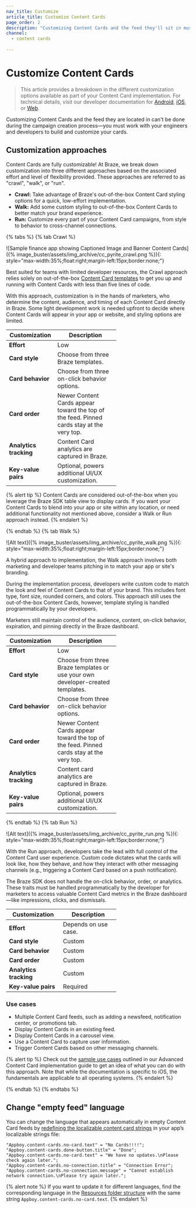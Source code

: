 ```yaml
---
nav_title: Customize
article_title: Customize Content Cards
page_order: 2
description: "Customizing Content Cards and the feed they'll sit in must be done with your engineers and developers."
channel:
  - content cards
  
---
```


# Customize Content Cards

> This article provides a breakdown in the different customization options available as part of your Content Card implementation. For technical details, visit our developer documentation for [Android][1], [iOS][2], or [Web][3].

Customizing Content Cards and the feed they are located in can't be done during the campaign creation process—you must work with your engineers and developers to build and customize your cards.

## Customization approaches

Content Cards are fully customizable! At Braze, we break down customization into three different approaches based on the associated effort and level of flexibility provided. These approaches are referred to as "crawl", "walk", or "run".

- **Crawl:** Take advantage of Braze's out-of-the-box Content Card styling options for a quick, low-effort implementation.
- **Walk:** Add some custom styling to out-of-the-box Content Cards to better match your brand experience.
- **Run:** Customize every part of your Content Card campaigns, from style to behavior to cross-channel connections.

<style>
table {
  width: 60%;
}
table td {
    word-break: break-word;
}
</style>

{% tabs %}
{% tab Crawl %}

![Sample finance app showing Captioned Image and Banner Content Cards]({% image_buster/assets/img_archive/cc_pyrite_crawl.png %}){: style="max-width:35%;float:right;margin-left:15px;border:none;"}

Best suited for teams with limited developer resources, the Crawl approach relies solely on out-of-the-box [Content Card templates]({{site.baseurl}}/user_guide/message_building_by_channel/content_cards/creative_details/) to get you up and running with Content Cards with less than five lines of code.

With this approach, customization is in the hands of marketers, who determine the content, audience, and timing of each Content Card directly in Braze. Some light development work is needed upfront to decide where Content Cards will appear in your app or website, and styling options are limited.

<table>
<thead>
  <tr>
    <th>Customization</th>
    <th>Description</th>
  </tr>
</thead>
<tbody>
  <tr>
    <td><b>Effort</b></td>
    <td>Low</td>
  </tr>
  <tr>
    <td><b>Card style</b></td>
    <td>Choose from three Braze templates.</td>
  </tr>
  <tr>
    <td><b>Card behavior</b></td>
    <td>Choose from three on-click behavior options.</td>
  </tr>
  <tr>
    <td><b>Card order</b></td>
    <td>Newer Content Cards appear toward the top of the feed. Pinned cards stay at the very top.</td> 
  </tr>
  <tr>
    <td><b>Analytics tracking</b></td>
    <td>Content Card analytics are captured in Braze.</td>
  </tr>
  <tr>
    <td><b>Key-value pairs</b></td>
    <td>Optional, powers additional UI/UX customization.</td>
  </tr>
</tbody>
</table>

{% alert tip %}
Content Cards are considered out-of-the-box when you leverage the Braze SDK table view to display cards. If you want your Content Cards to blend into your app or site within any location, or need additional functionality not mentioned above, consider a Walk or Run approach instead.
{% endalert %}

{% endtab %}
{% tab Walk %}

![Alt text]({% image_buster/assets/img_archive/cc_pyrite_walk.png %}){: style="max-width:35%;float:right;margin-left:15px;border:none;"}

A hybrid approach to implementation, the Walk approach involves both marketing and developer teams pitching in to match your app or site's branding. 

During the implementation process, developers write custom code to match the look and feel of Content Cards to that of your brand. This includes font type, font size, rounded corners, and colors. This approach still uses the out-of-the-box Content Cards, however, template styling is handled programmatically by your developers.

Marketers still maintain control of the audience, content, on-click behavior, expiration, and pinning directly in the Braze dashboard.

<table>
<thead>
  <tr>
    <th>Customization</th>
    <th>Description</th>
  </tr>
</thead>
<tbody>
  <tr>
    <td><b>Effort</b></td>
    <td>Low</td>
  </tr>
  <tr>
    <td><b>Card style</b></td>
    <td>Choose from three Braze templates or use your own developer-created templates.</td>
  </tr>
  <tr>
    <td><b>Card behavior</b></td>
    <td>Choose from three on-click behavior options.</td>
  </tr>
  <tr>
    <td><b>Card order</b></td>
    <td>Newer Content Cards appear toward the top of the feed. Pinned cards stay at the very top.</td>
  </tr>
  <tr>
    <td><b>Analytics tracking</b></td>
    <td>Content card analytics are captured in Braze.</td>
  </tr>
  <tr>
    <td><b>Key-value pairs</b></td>
    <td>Optional, powers additional UI/UX customization.</td>
  </tr>
</tbody>
</table>

{% endtab %}
{% tab Run %}

![Alt text]({% image_buster/assets/img_archive/cc_pyrite_run.png %}){: style="max-width:35%;float:right;margin-left:15px;border:none;"}

With the Run approach, developers take the lead with full control of the Content Card user experience. Custom code dictates what the cards will look like, how they behave, and how they interact with other messaging channels (e.g., triggering a Content Card based on a push notification). 

The Braze SDK does not handle the on-click behavior, order, or analytics. These traits must be handled programmatically by the developer for marketers to access valuable Content Card metrics in the Braze dashboard—like impressions, clicks, and dismissals.

<table>
<thead>
  <tr>
    <th>Customization</th>
    <th>Description</th>
  </tr>
</thead>
<tbody>
  <tr>
    <td><b>Effort</b></td>
    <td>Depends on use case.</td>
  </tr>
  <tr>
    <td><b>Card style</b></td>
    <td>Custom</td>
  </tr>
  <tr>
    <td><b>Card behavior</b></td>
    <td>Custom</td>
  </tr>
  <tr>
    <td><b>Card order</b></td>
    <td>Custom</td>
  </tr>
  <tr>
    <td><b>Analytics tracking</b></td>
    <td>Custom</td>
  </tr>
  <tr>
    <td><b>Key-value pairs</b></td>
    <td>Required</td>
  </tr>
</tbody>
</table>

### Use cases

- Multiple Content Card feeds, such as adding a newsfeed, notification center, or promotions tab.
- Display Content Cards in an existing feed.
- Display Content Cards in a carousel view.
- Use a Content Card to capture user information.
- Trigger Content Cards based on other messaging channels.

{% alert tip %}
Check out the [sample use cases]({{site.baseurl}}/developer_guide/platform_integration_guides/ios/content_cards/implementation_guide/#sample-use-cases) outlined in our Advanced Content Card implementation guide to get an idea of what you can do with this approach. Note that while the documentation is specific to iOS, the fundamentals are applicable to all operating systems.
{% endalert %}

{% endtab %}
{% endtabs %}

## Change "empty feed" language

You can change the language that appears automatically in empty Content Card feeds by [redefining the localizable content card strings](https://github.com/Appboy/appboy-ios-sdk/blob/3cca65b06f66085f5bc7c8e1ad267bf8bb1f0da7/AppboyUI/ABKContentCards/Resources/en.lproj/AppboyContentCardsLocalizable.strings) in your app’s localizable strings file: 
```
"Appboy.content-cards.no-card.text" = "No Cards!!!!";
"Appboy.content-cards.done-button.title" = "Done";
"Appboy.content-cards.no-card.text" = "We have no updates.\nPlease check again later.";
"Appboy.content-cards.no-connection.title" = "Connection Error";
"Appboy.content-cards.no-connection.message" = "Cannot establish network connection.\nPlease try again later.";
```
{% alert note %}
If you want to update it for different languages, find the corresponding language in the [Resources folder structure](https://github.com/Appboy/appboy-ios-sdk/tree/3cca65b06f66085f5bc7c8e1ad267bf8bb1f0da7/AppboyUI/ABKContentCards/Resources) with the same string `Appboy.content-cards.no-card.text`.
{% endalert %}


[1]: {{site.baseurl}}/developer_guide/platform_integration_guides/android/content_cards/customization/
[2]: {{site.baseurl}}/developer_guide/platform_integration_guides/ios/content_cards/customization/
[3]: {{site.baseurl}}/developer_guide/platform_integration_guides/web/content_cards/customization/